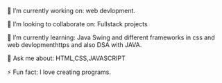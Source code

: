 🔭 I’m currently working on:
web devlopment.

👯 I’m looking to collaborate on:
Fullstack projects

🌱 I’m currently learning:
Java Swing and different frameworks in css and web devlopmenthttps and also DSA with JAVA.

💬 Ask me about:
HTML,CSS,JAVASCRIPT

⚡ Fun fact:
I love creating programs.

<!---
Prathit6/Prathit6 is a ✨ special ✨ repository because its `README.md` (this file) appears on your GitHub profile.
You can click the Preview link to take a look at your changes.
--->
